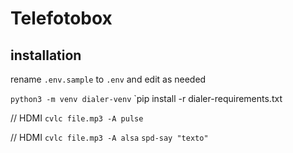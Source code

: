 # Telefotobox


## installation


rename `.env.sample` to `.env` and edit as needed

`python3 -m venv dialer-venv`
`pip install -r dialer-requirements.txt




// HDMI
`cvlc file.mp3 -A pulse`

// HDMI
`cvlc file.mp3 -A alsa`
`spd-say "texto"`
